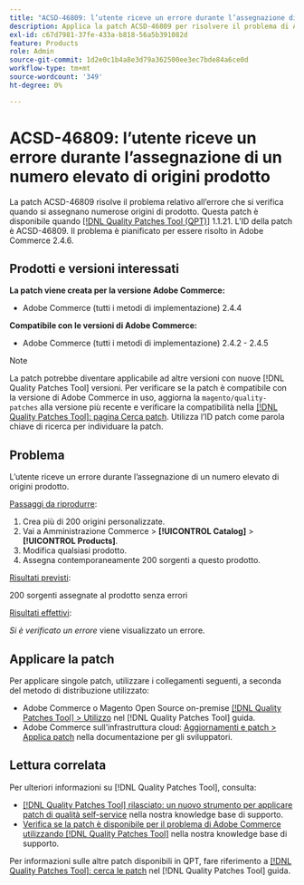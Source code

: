 ```yaml
---
title: "ACSD-46809: l’utente riceve un errore durante l’assegnazione di un numero elevato di origini prodotto"
description: Applica la patch ACSD-46809 per risolvere il problema di Adobe Commerce, in cui l’utente riceve un errore durante l’assegnazione di un numero elevato di sorgenti di prodotto.
exl-id: c67d7981-37fe-433a-b818-56a5b391082d
feature: Products
role: Admin
source-git-commit: 1d2e0c1b4a8e3d79a362500ee3ec7bde84a6ce0d
workflow-type: tm+mt
source-wordcount: '349'
ht-degree: 0%

---
```


# ACSD-46809: l’utente riceve un errore durante l’assegnazione di un numero elevato di origini prodotto

La patch ACSD-46809 risolve il problema relativo all’errore che si verifica quando si assegnano numerose origini di prodotto. Questa patch è disponibile quando [[!DNL Quality Patches Tool (QPT)]](/help/announcements/adobe-commerce-announcements/magento-quality-patches-released-new-tool-to-self-serve-quality-patches.md) 1.1.21. L’ID della patch è ACSD-46809. Il problema è pianificato per essere risolto in Adobe Commerce 2.4.6.

## Prodotti e versioni interessati

**La patch viene creata per la versione Adobe Commerce:**

* Adobe Commerce (tutti i metodi di implementazione) 2.4.4

**Compatibile con le versioni di Adobe Commerce:**

* Adobe Commerce (tutti i metodi di implementazione) 2.4.2 - 2.4.5

>[!NOTE]
>
>La patch potrebbe diventare applicabile ad altre versioni con nuove [!DNL Quality Patches Tool] versioni. Per verificare se la patch è compatibile con la versione di Adobe Commerce in uso, aggiorna la `magento/quality-patches` alla versione più recente e verificare la compatibilità nella [[!DNL Quality Patches Tool]: pagina Cerca patch](https://experienceleague.adobe.com/tools/commerce-quality-patches/index.html). Utilizza l’ID patch come parola chiave di ricerca per individuare la patch.

## Problema

L’utente riceve un errore durante l’assegnazione di un numero elevato di origini prodotto.

<u>Passaggi da riprodurre</u>:

1. Crea più di 200 origini personalizzate.
1. Vai a Amministrazione Commerce > **[!UICONTROL Catalog]** > **[!UICONTROL Products]**.
1. Modifica qualsiasi prodotto.
1. Assegna contemporaneamente 200 sorgenti a questo prodotto.

<u>Risultati previsti</u>:

200 sorgenti assegnate al prodotto senza errori

<u>Risultati effettivi</u>:

*Si è verificato un errore* viene visualizzato un errore.

## Applicare la patch

Per applicare singole patch, utilizzare i collegamenti seguenti, a seconda del metodo di distribuzione utilizzato:

* Adobe Commerce o Magento Open Source on-premise [[!DNL Quality Patches Tool] > Utilizzo](https://experienceleague.adobe.com/docs/commerce-operations/tools/quality-patches-tool/usage.html) nel [!DNL Quality Patches Tool] guida.
* Adobe Commerce sull’infrastruttura cloud: [Aggiornamenti e patch > Applica patch](https://devdocs.magento.com/cloud/project/project-patch.html) nella documentazione per gli sviluppatori.

## Lettura correlata

Per ulteriori informazioni su [!DNL Quality Patches Tool], consulta:

* [[!DNL Quality Patches Tool] rilasciato: un nuovo strumento per applicare patch di qualità self-service](/help/announcements/adobe-commerce-announcements/magento-quality-patches-released-new-tool-to-self-serve-quality-patches.md) nella nostra knowledge base di supporto.
* [Verifica se la patch è disponibile per il problema di Adobe Commerce utilizzando [!DNL Quality Patches Tool]](/help/support-tools/patches-available-in-qpt-tool/check-patch-for-magento-issue-with-magento-quality-patches.md) nella nostra knowledge base di supporto.

Per informazioni sulle altre patch disponibili in QPT, fare riferimento a [[!DNL Quality Patches Tool]: cerca le patch](https://experienceleague.adobe.com/tools/commerce-quality-patches/index.html) nel [!DNL Quality Patches Tool] guida.
